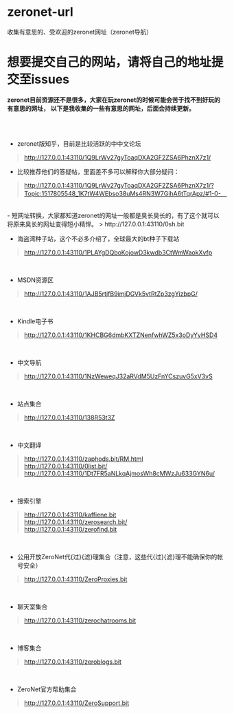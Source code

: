# zeronet-url
收集有意思的、受欢迎的zeronet网址（zeronet导航）

# 想要提交自己的网站，请将自己的地址提交至issues

**zeronet目前资源还不是很多，大家在玩zeronet的时候可能会苦于找不到好玩的有意思的网址，
以下是我收集的一些有意思的网址，后面会持续更新。**

<br/><br/>
- zeronet版知乎，目前是比较活跃的中中文论坛
> http://127.0.0.1:43110/1Q9LrWv27gyToaqDXA2GF2ZSA6PhznX7z1/
- 比较推荐他们的答疑帖，里面差不多可以解释你大部分疑问：
>http://127.0.0.1:43110/1Q9LrWv27gyToaqDXA2GF2ZSA6PhznX7z1/?Topic:1517805548_1K7tW4WEbso38uMs4RN3W7GihA6tTqrApz/#1-0-　

<br/>
- 短网址转换，大家都知道zeronet的网址一般都是臭长臭长的，有了这个就可以将原来臭长的网址变得短小精悍。
> http://127.0.0.1:43110/0sh.bit

<br/>

- 海盗湾种子站，这个不必多介绍了，全球最大的bt种子下载站
> http://127.0.0.1:43110/1PLAYgDQboKojowD3kwdb3CtWmWaokXvfp

<br/>

- MSDN资源区 <br/>

> http://127.0.0.1:43110/1AJB5rtjfB9imjDGVk5vtRtZp3zgYizbpG/


<br/>



- Kindle电子书
> http://127.0.0.1:43110/1KHCBG6dmbKXTZNenfwhWZ5x3oDyYyHSD4

<br/>



- 中文导航
> http://127.0.0.1:43110/1NzWeweqJ32aRVdM5UzFnYCszuvG5xV3vS

<br/>



- 站点集合
> http://127.0.0.1:43110/138R53t3Z

<br/>


- 中文翻译
> http://127.0.0.1:43110/zaphods.bit/RM.html  <br/>
> http://127.0.0.1:43110/0list.bit/  <br/>
> http://127.0.0.1:43110/1Dt7FR5aNLkqAjmosWh8cMWzJu633GYN6u/  <br/>

<br/>



- 搜索引擎
> http://127.0.0.1:43110/kaffiene.bit<br/>
> http://127.0.0.1:43110/zerosearch.bit/ <br/>
> http://127.0.0.1:43110/zerofind.bit


<br/>

- 公用开放ZeroNet代{过}{滤}理集合（注意，这些代{过}{滤}理不能确保你的帐号安全）
> http://127.0.0.1:43110/ZeroProxies.bit

<br/>


- 聊天室集合
 > http://127.0.0.1:43110/zerochatrooms.bit

<br/>


- 博客集合
> http://127.0.0.1:43110/zeroblogs.bit

<br/>



- ZeroNet官方帮助集合
> http://127.0.0.1:43110/ZeroSupport.bit


<br/>

<br/>

<br/>
